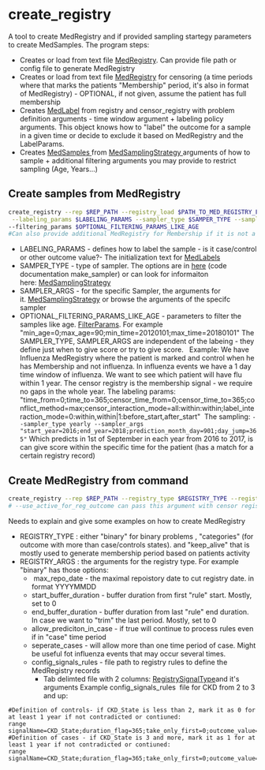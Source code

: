 # create_registry
A tool to create MedRegistry and if provided sampling startegy parameters to create MedSamples.
The program steps:

- Creates or load from text file [MedRegistry](/Infrastructure%20C%20Library/MedProcessTools%20Library/MedRegistry). Can provide file path or config file to generate MedRegistry
- Creates or load from text file [MedRegistry](/Infrastructure%20C%20Library/MedProcessTools%20Library/MedRegistry) for censoring (a time periods where that marks the patients "Membership" period, it's also in format of MedRegistry) - OPTIONAL, if not given, assume the patient has full membership
- Creates [MedLabel](https://Medial-EarlySign.github.io/MR_LIBS/classMedLabels) from registry and censor_registry with problem definition arguments - time window argument + labeling policy arguments. This object knows how to "label" the outcome for a sample in a given time or decide to exclude it based on MedRegistry and the LabelParams.
- Creates [MedSamples ](/Infrastructure%20C%20Library/MedProcessTools%20Library/MedSamples.html)from [MedSamplingStrategy ](/Infrastructure%20C%20Library/MedProcessTools%20Library/MedRegistry/MedSamplingStrategy.html)arguments of how to sample + additional filtering arguments you may provide to restrict sampling (Age, Years...)
## Create samples from MedRegistry
```bash
create_registry --rep $REP_PATH --registry_load $PATH_TO_MED_REGISTRY_FILE --registry_active_periods_complete_controls_sig MEMBERSHIP \
 --labeling_params $LABELING_PARAMS --sampler_type $SAMPER_TYPE --sampler_args $SAMPLER_ARGS --samples_save $OUTPUT_PATH_FOR_MEDSAMPLES \
--filtering_params $OPTIONAL_FILTERING_PARAMS_LIKE_AGE
#Can also provide additional MedRegistry for Membership if it is not a signal, by passing "--censor_load".
```

- LABELING_PARAMS - defines how to label the sample - is it case/control or other outcome value?- The initialization text for [MedLabels](/Infrastructure%20C%20Library/MedProcessTools%20Library/MedLabels.html)
- SAMPER_TYPE - type of sampler. The options are in [here](https://Medial-EarlySign.github.io/MR_LIBS/classMedSamplingStrategy.html#a161f9af97fe2dd90bff67a5ac58679ff) (code documentation make_sampler) or can look for informaiton here: [MedSamplingStrategy](/Infrastructure%20C%20Library/MedProcessTools%20Library/MedRegistry/MedSamplingStrategy.html)
- SAMPLER_ARGS - for the specific Sampler, the arguments for it. [MedSamplingStrategy](/Infrastructure%20C%20Library/MedProcessTools%20Library/MedRegistry/MedSamplingStrategy.html) or browse the arguments of the specifc sampler
- OPTIONAL_FILTERING_PARAMS_LIKE_AGE - parameters to filter the samples like age. [FilterParams](https://Medial-EarlySign.github.io/MR_LIBS/classFilterParams). For example "min_age=0;max_age=90;min_time=20120101;max_time=20180101"
The SAMPLER_TYPE, SAMPLER_ARGS are independent of the labeing - they define just when to give score or try to give score.
 
Example:
We have Influenza MedRegistry where the patient is marked and control when he has Membership and not influenza. In influenza events we have a 1 day time window of influenza.
We want to see which patient will have flu within 1 year. The censor registry is the membership signal - we require no gaps in the whole year.
The labeling params:
"time_from=0;time_to=365;censor_time_from=0;censor_time_to=365;conflict_method=max;censor_interaction_mode=all:within:within;label_interaction_mode=0:within,within|1:before_start,after_start" 
The sampling:
`--sampler_type yearly --sampler_args "start_year=2016;end_year=2018;prediction_month_day=901;day_jump=365"`
Which predicts in 1st of September in each year from 2016 to 2017, is can give score within the specific time for the patient (has a match for a certain registry record)
## Create MedRegistry from command
```bash
create_registry --rep $REP_PATH --registry_type $REGISTRY_TYPE --registry_init  $REGISTRY_ARGS --registry_save $OUTPUT_PATH_FOR_MEDREGISTRY 
# --use_active_for_reg_outcome can pass this argument with censor registry, whether with "--registry_active_periods_complete_controls_sig" or "--registry_active_periods_complete_controls"
```
Needs to explain and give some examples on how to create MedRegistry

- REGISTRY_TYPE : either "binary" for binary problems , "categories" (for outcome with more than case/controls states). and "keep_alive" that is mostly used to generate membership period based on patients activity
- REGISTRY_ARGS : the arguments for the registry type. For example "binary" has those options:
    -  max_repo_date - the maximal repoistory date to cut registry date. in format YYYYMMDD
    - start_buffer_duration - buffer duration from first "rule" start. Mostly, set to 0
    - end_buffer_duration - buffer duration from last "rule" end duration. In case we want to "trim" the last period. Mostly, set to 0
    - allow_prediciton_in_case - if true will continue to process rules even if in "case" time period
    - seperate_cases - will allow more than one time period of case. Might be useful fot influenza events that may occur several times.
    - config_signals_rules - file path to registry rules to define the MedRegistry records
        - Tab delimted file with 2 columns: [RegistrySignalType](https://Medial-EarlySign.github.io/MR_LIBS/classRegistrySignal.html)and it's arguments
Example config_signals_rules  file for CKD from 2 to 3 and up:
```
#Definition of controls- if CKD_State is less than 2, mark it as 0 for at least 1 year if not contradicted or contiuned:
range	signalName=CKD_State;duration_flag=365;take_only_first=0;outcome_value=0;min_value=0;max_value=2
#Definition of cases - if CKD_State is 3 and more, mark it as 1 for at least 1 year if not contradicted or contiuned:
range	signalName=CKD_State;duration_flag=365;take_only_first=0;outcome_value=1;min_value=3;max_value=9
```
